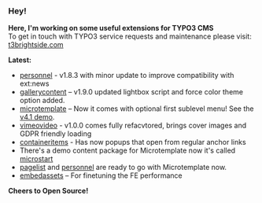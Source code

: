 ### Hey!

**Here, I'm working on some useful extensions for TYPO3 CMS**<br />To get in touch with TYPO3 service requests and maintenance please visit: [t3brightside.com](https://t3brightside.com)

**Latest:**<br />
- [personnel](https://github.com/t3brightside/personnel) - v1.8.3 with minor update to improve compatibility with ext:news
- [gallerycontent](https://github.com/t3brightside/gallerycontent) – v1.9.0 updated lightbox script and force color theme option added.
- [microtemplate](https://github.com/t3brightside/microtemplate) – Now it comes with optional first sublevel menu! See the [v4.1 demo](https://microtemplate.t3brightside.com).
- [vimeovideo](https://github.com/t3brightside/vimeovideo) - v1.0.0 comes fully refacvtored, brings cover images and GDPR friendly loading
- [containeritems](https://github.com/t3brightside/containeritems) - Has now popups that open from regular anchor links
- There's a demo content package for Microtemplate now it's called [microstart](https://github.com/t3brightside/microstart)
- [pagelist](https://github.com/t3brightside/pagelist) and [personnel](https://github.com/t3brightside/personnel) are ready to go with Microtemplate now.
- [embedassets](https://github.com/t3brightside/embedassets) – For finetuning the FE performance<br />

**Cheers to Open Source!**
